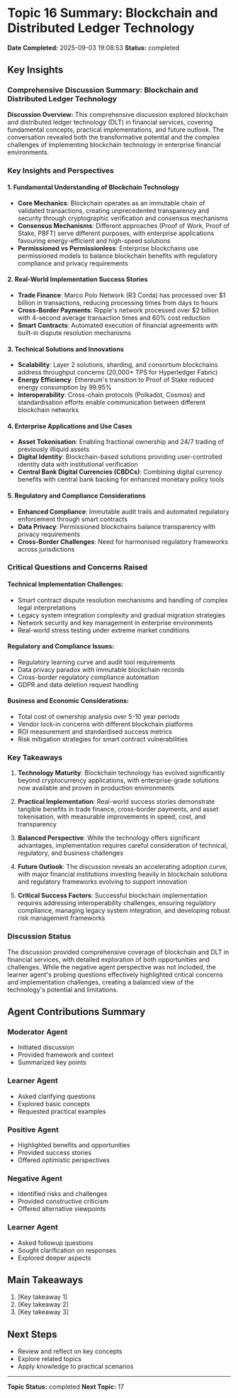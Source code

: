 # Topic 16 Summary: Blockchain and Distributed Ledger Technology

**Date Completed:** 2025-09-03 19:08:53
**Status:** completed

## Key Insights

### Comprehensive Discussion Summary: Blockchain and Distributed Ledger Technology

**Discussion Overview:**
This comprehensive discussion explored blockchain and distributed ledger technology (DLT) in financial services, covering fundamental concepts, practical implementations, and future outlook. The conversation revealed both the transformative potential and the complex challenges of implementing blockchain technology in enterprise financial environments.

### Key Insights and Perspectives

#### 1. **Fundamental Understanding of Blockchain Technology**
- **Core Mechanics**: Blockchain operates as an immutable chain of validated transactions, creating unprecedented transparency and security through cryptographic verification and consensus mechanisms
- **Consensus Mechanisms**: Different approaches (Proof of Work, Proof of Stake, PBFT) serve different purposes, with enterprise applications favouring energy-efficient and high-speed solutions
- **Permissioned vs Permissionless**: Enterprise blockchains use permissioned models to balance blockchain benefits with regulatory compliance and privacy requirements

#### 2. **Real-World Implementation Success Stories**
- **Trade Finance**: Marco Polo Network (R3 Corda) has processed over $1 billion in transactions, reducing processing times from days to hours
- **Cross-Border Payments**: Ripple's network processed over $2 billion with 4-second average transaction times and 60% cost reduction
- **Smart Contracts**: Automated execution of financial agreements with built-in dispute resolution mechanisms

#### 3. **Technical Solutions and Innovations**
- **Scalability**: Layer 2 solutions, sharding, and consortium blockchains address throughput concerns (20,000+ TPS for Hyperledger Fabric)
- **Energy Efficiency**: Ethereum's transition to Proof of Stake reduced energy consumption by 99.95%
- **Interoperability**: Cross-chain protocols (Polkadot, Cosmos) and standardisation efforts enable communication between different blockchain networks

#### 4. **Enterprise Applications and Use Cases**
- **Asset Tokenisation**: Enabling fractional ownership and 24/7 trading of previously illiquid assets
- **Digital Identity**: Blockchain-based solutions providing user-controlled identity data with institutional verification
- **Central Bank Digital Currencies (CBDCs)**: Combining digital currency benefits with central bank backing for enhanced monetary policy tools

#### 5. **Regulatory and Compliance Considerations**
- **Enhanced Compliance**: Immutable audit trails and automated regulatory enforcement through smart contracts
- **Data Privacy**: Permissioned blockchains balance transparency with privacy requirements
- **Cross-Border Challenges**: Need for harmonised regulatory frameworks across jurisdictions

### Critical Questions and Concerns Raised

#### **Technical Implementation Challenges:**
- Smart contract dispute resolution mechanisms and handling of complex legal interpretations
- Legacy system integration complexity and gradual migration strategies
- Network security and key management in enterprise environments
- Real-world stress testing under extreme market conditions

#### **Regulatory and Compliance Issues:**
- Regulatory learning curve and audit tool requirements
- Data privacy paradox with immutable blockchain records
- Cross-border regulatory compliance automation
- GDPR and data deletion request handling

#### **Business and Economic Considerations:**
- Total cost of ownership analysis over 5-10 year periods
- Vendor lock-in concerns with different blockchain platforms
- ROI measurement and standardised success metrics
- Risk mitigation strategies for smart contract vulnerabilities

### Key Takeaways

1. **Technology Maturity**: Blockchain technology has evolved significantly beyond cryptocurrency applications, with enterprise-grade solutions now available and proven in production environments

2. **Practical Implementation**: Real-world success stories demonstrate tangible benefits in trade finance, cross-border payments, and asset tokenisation, with measurable improvements in speed, cost, and transparency

3. **Balanced Perspective**: While the technology offers significant advantages, implementation requires careful consideration of technical, regulatory, and business challenges

4. **Future Outlook**: The discussion reveals an accelerating adoption curve, with major financial institutions investing heavily in blockchain solutions and regulatory frameworks evolving to support innovation

5. **Critical Success Factors**: Successful blockchain implementation requires addressing interoperability challenges, ensuring regulatory compliance, managing legacy system integration, and developing robust risk management frameworks

### Discussion Status
The discussion provided comprehensive coverage of blockchain and DLT in financial services, with detailed exploration of both opportunities and challenges. While the negative agent perspective was not included, the learner agent's probing questions effectively highlighted critical concerns and implementation challenges, creating a balanced view of the technology's potential and limitations.

## Agent Contributions Summary

### Moderator Agent
- Initiated discussion
- Provided framework and context
- Summarized key points

### Learner Agent
- Asked clarifying questions
- Explored basic concepts
- Requested practical examples

### Positive Agent
- Highlighted benefits and opportunities
- Provided success stories
- Offered optimistic perspectives

### Negative Agent
- Identified risks and challenges
- Provided constructive criticism
- Offered alternative viewpoints

### Learner Agent
- Asked followup questions
- Sought clarification on responses
- Explored deeper aspects

## Main Takeaways

1. [Key takeaway 1]
2. [Key takeaway 2]
3. [Key takeaway 3]

## Next Steps

- Review and reflect on key concepts
- Explore related topics
- Apply knowledge to practical scenarios

---
**Topic Status:** completed
**Next Topic:** 17

